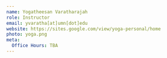 ```yaml
---
name: Yogatheesan Varatharajah
role: Instructor
email: yvaratha[at]umn[dot]edu
website: https://sites.google.com/view/yoga-personal/home
photo: yoga.png
meta:
  Office Hours: TBA
---
```


